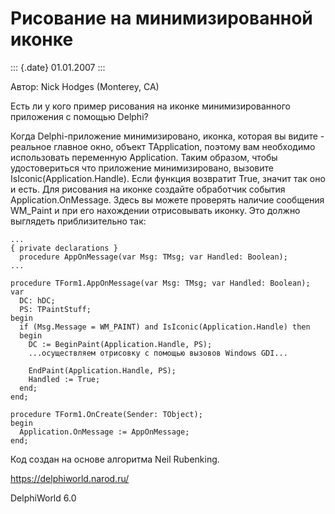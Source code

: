Рисование на минимизированной иконке
====================================

::: {.date}
01.01.2007
:::

Автор: Nick Hodges (Monterey, CA)

Есть ли у кого пример рисования на иконке минимизированного приложения с
помощью Delphi?

Когда Delphi-приложение минимизировано, иконка, которая вы видите -
реальное главное окно, объект TApplication, поэтому вам необходимо
использовать переменную Application. Таким образом, чтобы удостовериться
что приложение минимизировано, вызовите IsIconic(Application.Handle).
Если функция возвратит True, значит так оно и есть. Для рисования на
иконке создайте обработчик события Application.OnMessage. Здесь вы
можете проверять наличие сообщения WM\_Paint и при его нахождении
отрисовывать иконку. Это должно выглядеть приблизительно так:

    ...
    { private declarations }
      procedure AppOnMessage(var Msg: TMsg; var Handled: Boolean);
    ...
     
    procedure TForm1.AppOnMessage(var Msg: TMsg; var Handled: Boolean);
    var
      DC: hDC;
      PS: TPaintStuff;
    begin
      if (Msg.Message = WM_PAINT) and IsIconic(Application.Handle) then
      begin
        DC := BeginPaint(Application.Handle, PS);
        ...осуществляем отрисовку с помощью вызовов Windows GDI...
     
        EndPaint(Application.Handle, PS);
        Handled := True;
      end;
    end;
     
    procedure TForm1.OnCreate(Sender: TObject);
    begin
      Application.OnMessage := AppOnMessage;
    end;

Код создан на основе алгоритма Neil Rubenking.

<https://delphiworld.narod.ru/>

DelphiWorld 6.0
